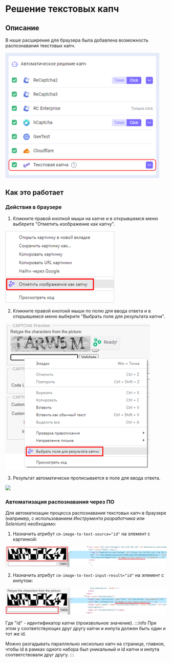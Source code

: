 ﻿---
sidebar_position: 2
---

# Решение текстовых капч
## **Описание**
В наше расширение для браузера была добавлена возможность распознавания текстовых капч.

![](Aspose.Words.f6d390ba-8e92-4611-b5a2-167a5168d8f1.001.png) 
## **Как это работает**
### **Действия в браузере**
1. Кликните правой кнопкой мыши на капче и в открывшемся меню выберите "Отметить изображение как капчу".

![](Aspose.Words.f6d390ba-8e92-4611-b5a2-167a5168d8f1.002.png) 

2. Кликните правой кнопокй мыши по полю для ввода ответа и в открывшемся меню выберите "Выбрать поле для результата капчи".

![](captcha-field.png) 

3. Результат автоматически прописывается в поле для ввода ответа.

![](Aspose.Words.f6d390ba-8e92-4611-b5a2-167a5168d8f1.004.png) 
### **Автоматизация распознавания через ПО**
Для автоматизации процесса распознавания текстовых капч в браузере (например, с использованием *Инструмента разработчика* или *Selenium*) необходимо:

1. Назначить атрибут `cm-image-to-text-source="id"` на элемент с картинкой:

![](exapmle1.png) 

2. Назначить атрибут `cm-image-to-text-input-result="id"` на элемент с инпутом:

![](exapmle2.png) 

Где "id" - идентификатор капчи (произвольное значение).
:::info 
При этом у соответствующих друг другу капчи и инпута должен быть один и тот же id.

Можно разгадывать параллельно несколько капч на странице, главное, чтобы id в рамках одного набора был уникальный и id капчи и инпута соответствовали друг другу.
:::
